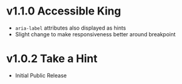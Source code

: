 # v1.1.0 Accessible King

- `aria-label` attributes also displayed as hints
- Slight change to make responsiveness better around breakpoint

# v1.0.2 Take a Hint

- Initial Public Release
